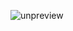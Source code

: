 <p><img src="https://static001.geekbang.org/resource/image/52/ce/52788574ceabff1adbdebfe69d3debce.jpg?wh=1243*2596" alt="unpreview"></p><!-- [[[read_end]]] -->